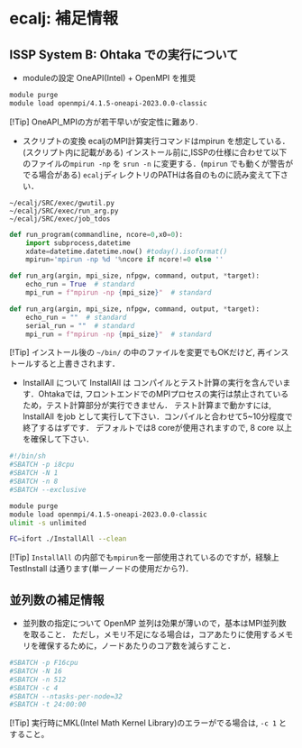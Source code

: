 # ecalj: 補足情報

## ISSP System B: Ohtaka での実行について

 - moduleの設定
OneAPI(Intel) + OpenMPI を推奨
```bash
module purge
module load openmpi/4.1.5-oneapi-2023.0.0-classic  
```
[!Tip] OneAPI_MPIの方が若干早いが安定性に難あり.

 - スクリプトの変換
ecaljのMPI計算実行コマンドはmpirun を想定している．(スクリプト内に記載がある)
インストール前に,ISSPの仕様に合わせて以下のファイルの`mpirun -np` を `srun -n` に変更する．(`mpirun` でも動くが警告がでる場合がある)
 `ecalj`ディレクトリのPATHは各自のものに読み変えて下さい．
```
~/ecalj/SRC/exec/gwutil.py
~/ecalj/SRC/exec/run_arg.py
~/ecalj/SRC/exec/job_tdos
```
```python gwutil.py l.24あたり
def run_program(commandline, ncore=0,x0=0):
    import subprocess,datetime
    xdate=datetime.datetime.now() #today().isoformat()
    mpirun='mpirun -np %d '%ncore if ncore!=0 else ''
```
```python run_arg.py l.7あたり
def run_arg(argin, mpi_size, nfpgw, command, output, *target):
    echo_run = True  # standard
    mpi_run = f"mpirun -np {mpi_size}"  # standard
```
```python job_tdos l.9あたり
def run_arg(argin, mpi_size, nfpgw, command, output, *target):
    echo_run = ""  # standard
    serial_run = ""  # standard
    mpi_run = f"mpirun -np {mpi_size}"  # standard
```
[!Tip] インストール後の `~/bin/` の中のファイルを変更でもOKだけど, 再インストールすると上書きされます．

 - InstallAll について
InstallAll は コンパイルとテスト計算の実行を含んでいます．Ohtakaでは, フロントエンドでのMPIプロセスの実行は禁止されているため，テスト計算部分が実行できません．
テスト計算まで動かすには, InstallAll をjob として実行して下さい．コンパイルと合わせて5~10分程度で終了するはずです．
デフォルトでは8 coreが使用されますので, 8 core 以上を確保して下さい．
```bash job.sh
#!/bin/sh
#SBATCH -p i8cpu
#SBATCH -N 1
#SBATCH -n 8
#SBATCH --exclusive

module purge
module load openmpi/4.1.5-oneapi-2023.0.0-classic  
ulimit -s unlimited

FC=ifort ./InstallAll --clean
```
[!Tip] `InstallAll` の内部でも`mpirun`を一部使用されているのですが，経験上TestInstall は通ります(単一ノードの使用だから?)．

## 並列数の補足情報

 - 並列数の指定について
OpenMP 並列は効果が薄いので，基本はMPI並列数を取ること．
ただし，メモリ不足になる場合は，コアあたりに使用するメモリを確保するために，ノードあたりのコア数を減らすこと．
```bash 例16ノード 512MPI の場合
#SBATCH -p F16cpu
#SBATCH -N 16
#SBATCH -n 512
#SBATCH -c 4
#SBATCH --ntasks-per-node=32
#SBATCH -t 24:00:00
```
[!Tip] 実行時にMKL(Intel Math Kernel Library)のエラーがでる場合は, `-c 1` とすること。
